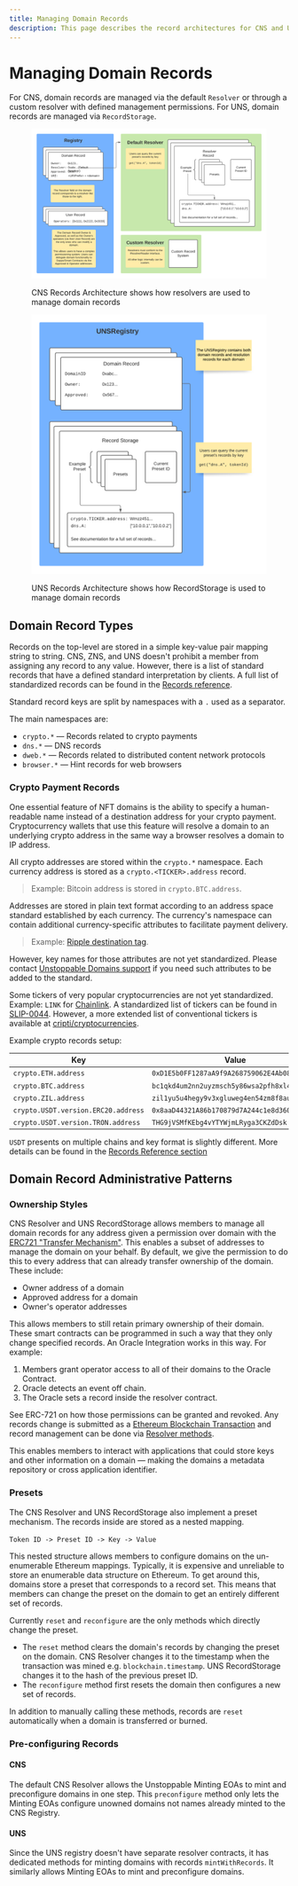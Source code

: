 ```yaml
---
title: Managing Domain Records
description: This page describes the record architectures for CNS and UNS, record types, and administrative patterns for managing domain records.
---
```


# Managing Domain Records

For CNS, domain records are managed via the default `Resolver` or through a custom resolver with defined management permissions. For UNS, domain records are managed via `RecordStorage`.

<figure>

![CNS Records Architecture shows how resolvers are used to manage domain records](/images/record-architecture.png '#width=85%;')

<figcaption>CNS Records Architecture shows how resolvers are used to manage domain records</figcaption>
</figure>

<figure>

![UNS Records Architecture shows how RecordStorage is used to manage domain records](/images/uns-record-architecture.png '#width=70%;')

<figcaption>UNS Records Architecture shows how RecordStorage is used to manage domain records</figcaption>
</figure>

## Domain Record Types

Records on the top-level are stored in a simple key-value pair mapping string to string. CNS, ZNS, and UNS doesn't prohibit a member from assigning any record to any value. However, there is a list of standard records that have a defined standard interpretation by clients. A full list of standardized records can be found in the [Records reference](../getting-started/domain-registry-essentials/records-reference.md).

Standard record keys are split by namespaces with a `.` used as a separator.

The main namespaces are:

* `crypto.*` — Records related to crypto payments
* `dns.*` — DNS records
* `dweb.*` — Records related to distributed content network protocols
* `browser.*` — Hint records for web browsers

### Crypto Payment Records

One essential feature of NFT domains is the ability to specify a human-readable name instead of a destination address for your crypto payment. Cryptocurrency wallets that use this feature will resolve a domain to an underlying crypto address in the same way a browser resolves a domain to IP address.

All crypto addresses are stored within the `crypto.*` namespace. Each currency address is stored as a `crypto.<TICKER>.address` record.

> Example: Bitcoin address is stored in `crypto.BTC.address`.

Addresses are stored in plain text format according to an address space standard established by each currency. The currency's namespace can contain additional currency-specific attributes to facilitate payment delivery.

> Example: [Ripple destination tag](https://xrpl.org/source-and-destination-tags.html).

However, key names for those attributes are not yet standardized. Please contact [Unstoppable Domains support](mailto:support@unstoppabledomains.com) if you need such attributes to be added to the standard.

Some tickers of very popular cryptocurrencies are not yet standardized. Example: `LINK` for [Chainlink](https://coinmarketcap.com/currencies/chainlink). A standardized list of tickers can be found in [SLIP-0044](https://github.com/satoshilabs/slips/blob/master/slip-0044.md). However, a more extended list of conventional tickers is available at [cripti/cryptocurrencies](https://github.com/crypti/cryptocurrencies/blob/master/cryptocurrencies.json).

Example crypto records setup:

| Key                                 | Value                                        |
| ----------------------------------- | -------------------------------------------- |
| `crypto.ETH.address`                | `0xD1E5b0FF1287aA9f9A268759062E4Ab08b9Dacbe` |
| `crypto.BTC.address`                | `bc1qkd4um2nn2uyzmsch5y86wsa2pfh8xl445lg9nv` |
| `crypto.ZIL.address`                | `zil1yu5u4hegy9v3xgluweg4en54zm8f8auwxu0xxc` |
| `crypto.USDT.version.ERC20.address` | `0x8aaD44321A86b170879d7A244c1e8d360c99DdA8` |
| `crypto.USDT.version.TRON.address`  | `THG9jVSMfKEbg4vYTYWjmLRyga3CKZdDsk`         |

`USDT` presents on multiple chains and key format is slightly different. More details can be found in the [Records Reference section](../domain-registry-essentials/records-reference.md)

## Domain Record Administrative Patterns

### Ownership Styles

CNS Resolver and UNS RecordStorage allows members to manage all domain records for any address given a permission over domain with the [ERC721 "Transfer Mechanism"](https://eips.ethereum.org/EIPS/eip-721). This enables a subset of addresses to manage the domain on your behalf. By default, we give the permission to do this to every address that can already transfer ownership of the domain. These include:

* Owner address of a domain
* Approved address for a domain
* Owner's operator addresses

This allows members to still retain primary ownership of their domain. These smart contracts can be programmed in such a way that they only change specified records. An Oracle Integration works in this way. For example:

1. Members grant operator access to all of their domains to the Oracle Contract.
2. Oracle detects an event off chain.
3. The Oracle sets a record inside the resolver contract.

See ERC-721 on how those permissions can be granted and revoked. Any records change is submitted as a [Ethereum Blockchain Transaction](https://ethereum.org/en/whitepaper/#messages-and-transactions) and record management can be done via [Resolver methods](https://github.com/unstoppabledomains/dot-crypto/blob/master/contracts/IResolver.sol).

This enables members to interact with applications that could store keys and other information on a domain — making the domains a metadata repository or cross application identifier.

### Presets

The CNS Resolver and UNS RecordStorage also implement a preset mechanism. The records inside are stored as a nested mapping.

`Token ID -> Preset ID -> Key -> Value`

This nested structure allows members to configure domains on the un-enumerable Ethereum mappings. Typically, it is expensive and unreliable to store an enumerable data structure on Ethereum. To get around this, domains store a preset that corresponds to a record set. This means that members can change the preset on the domain to get an entirely different set of records.

Currently `reset` and `reconfigure` are the only methods which directly change the preset.

* The `reset` method clears the domain's records by changing the preset on the domain. CNS Resolver changes it to the timestamp when the transaction was mined e.g. `blockchain.timestamp`. UNS RecordStorage changes it to the hash of the previous preset ID.
* The `reconfigure` method first resets the domain then configures a new set of records.

In addition to manually calling these methods, records are `reset` automatically when a domain is transferred or burned.

### Pre-configuring Records

#### CNS

The default CNS Resolver allows the Unstoppable Minting EOAs to mint and preconfigure domains in one step. This `preconfigure` method only lets the Minting EOAs configure unowned domains not names already minted to the CNS Registry.

#### UNS

Since the UNS registry doesn't have separate resolver contracts, it has dedicated methods for minting domains with records `mintWithRecords`. It similarly allows Minting EOAs to mint and preconfigure domains.
